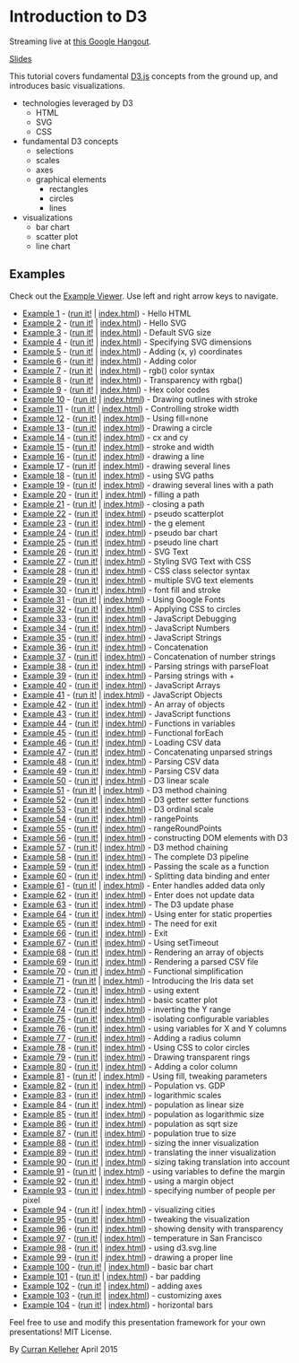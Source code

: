 # Introduction to D3

Streaming live at [this Google Hangout](https://plus.google.com/hangouts/_/g2adpgfm4tkrdvwq3qgcbanmfaa).

[Slides](https://docs.google.com/presentation/d/1QI8ztO-2baoW8SToaPTlSu24w8dvqvrEMD-xVpI3LmE/pub?start=false&loop=false&delayms=3000)

This tutorial covers fundamental [D3.js](http://d3js.org/) concepts from the ground up, and introduces basic visualizations.

 * technologies leveraged by D3
   * HTML
   * SVG
   * CSS
 * fundamental D3 concepts
   * selections
   * scales
   * axes
   * graphical elements
     * rectangles
     * circles
     * lines
 * visualizations
   * bar chart
   * scatter plot
   * line chart

## Examples

Check out the [Example Viewer](http://curran.github.io/screencasts/introToD3/examples/viewer/#/). Use left and right arrow keys to navigate.

 * [Example 1](https://github.com/curran/screencasts/tree/gh-pages/introToD3/examples/code/snapshot01) - ([run it!](http://curran.github.io/screencasts/introToD3/examples/code/snapshot01) | [index.html](https://github.com/curran/screencasts/tree/gh-pages/introToD3/examples/code/snapshot01/index.html)) - Hello HTML
 * [Example 2](https://github.com/curran/screencasts/tree/gh-pages/introToD3/examples/code/snapshot02) - ([run it!](http://curran.github.io/screencasts/introToD3/examples/code/snapshot02) | [index.html](https://github.com/curran/screencasts/tree/gh-pages/introToD3/examples/code/snapshot02/index.html)) - Hello SVG
 * [Example 3](https://github.com/curran/screencasts/tree/gh-pages/introToD3/examples/code/snapshot03) - ([run it!](http://curran.github.io/screencasts/introToD3/examples/code/snapshot03) | [index.html](https://github.com/curran/screencasts/tree/gh-pages/introToD3/examples/code/snapshot03/index.html)) - Default SVG size
 * [Example 4](https://github.com/curran/screencasts/tree/gh-pages/introToD3/examples/code/snapshot04) - ([run it!](http://curran.github.io/screencasts/introToD3/examples/code/snapshot04) | [index.html](https://github.com/curran/screencasts/tree/gh-pages/introToD3/examples/code/snapshot04/index.html)) - Specifying SVG dimensions
 * [Example 5](https://github.com/curran/screencasts/tree/gh-pages/introToD3/examples/code/snapshot05) - ([run it!](http://curran.github.io/screencasts/introToD3/examples/code/snapshot05) | [index.html](https://github.com/curran/screencasts/tree/gh-pages/introToD3/examples/code/snapshot05/index.html)) - Adding (x, y) coordinates
 * [Example 6](https://github.com/curran/screencasts/tree/gh-pages/introToD3/examples/code/snapshot06) - ([run it!](http://curran.github.io/screencasts/introToD3/examples/code/snapshot06) | [index.html](https://github.com/curran/screencasts/tree/gh-pages/introToD3/examples/code/snapshot06/index.html)) - Adding color
 * [Example 7](https://github.com/curran/screencasts/tree/gh-pages/introToD3/examples/code/snapshot07) - ([run it!](http://curran.github.io/screencasts/introToD3/examples/code/snapshot07) | [index.html](https://github.com/curran/screencasts/tree/gh-pages/introToD3/examples/code/snapshot07/index.html)) - rgb() color syntax
 * [Example 8](https://github.com/curran/screencasts/tree/gh-pages/introToD3/examples/code/snapshot08) - ([run it!](http://curran.github.io/screencasts/introToD3/examples/code/snapshot08) | [index.html](https://github.com/curran/screencasts/tree/gh-pages/introToD3/examples/code/snapshot08/index.html)) - Transparency with rgba()
 * [Example 9](https://github.com/curran/screencasts/tree/gh-pages/introToD3/examples/code/snapshot09) - ([run it!](http://curran.github.io/screencasts/introToD3/examples/code/snapshot09) | [index.html](https://github.com/curran/screencasts/tree/gh-pages/introToD3/examples/code/snapshot09/index.html)) - Hex color codes
 * [Example 10](https://github.com/curran/screencasts/tree/gh-pages/introToD3/examples/code/snapshot10) - ([run it!](http://curran.github.io/screencasts/introToD3/examples/code/snapshot10) | [index.html](https://github.com/curran/screencasts/tree/gh-pages/introToD3/examples/code/snapshot10/index.html)) - Drawing outlines with stroke
 * [Example 11](https://github.com/curran/screencasts/tree/gh-pages/introToD3/examples/code/snapshot11) - ([run it!](http://curran.github.io/screencasts/introToD3/examples/code/snapshot11) | [index.html](https://github.com/curran/screencasts/tree/gh-pages/introToD3/examples/code/snapshot11/index.html)) - Controlling stroke width
 * [Example 12](https://github.com/curran/screencasts/tree/gh-pages/introToD3/examples/code/snapshot12) - ([run it!](http://curran.github.io/screencasts/introToD3/examples/code/snapshot12) | [index.html](https://github.com/curran/screencasts/tree/gh-pages/introToD3/examples/code/snapshot12/index.html)) - Using fill=none
 * [Example 13](https://github.com/curran/screencasts/tree/gh-pages/introToD3/examples/code/snapshot13) - ([run it!](http://curran.github.io/screencasts/introToD3/examples/code/snapshot13) | [index.html](https://github.com/curran/screencasts/tree/gh-pages/introToD3/examples/code/snapshot13/index.html)) - Drawing a circle
 * [Example 14](https://github.com/curran/screencasts/tree/gh-pages/introToD3/examples/code/snapshot14) - ([run it!](http://curran.github.io/screencasts/introToD3/examples/code/snapshot14) | [index.html](https://github.com/curran/screencasts/tree/gh-pages/introToD3/examples/code/snapshot14/index.html)) - cx and cy
 * [Example 15](https://github.com/curran/screencasts/tree/gh-pages/introToD3/examples/code/snapshot15) - ([run it!](http://curran.github.io/screencasts/introToD3/examples/code/snapshot15) | [index.html](https://github.com/curran/screencasts/tree/gh-pages/introToD3/examples/code/snapshot15/index.html)) - stroke and width
 * [Example 16](https://github.com/curran/screencasts/tree/gh-pages/introToD3/examples/code/snapshot16) - ([run it!](http://curran.github.io/screencasts/introToD3/examples/code/snapshot16) | [index.html](https://github.com/curran/screencasts/tree/gh-pages/introToD3/examples/code/snapshot16/index.html)) - drawing a line
 * [Example 17](https://github.com/curran/screencasts/tree/gh-pages/introToD3/examples/code/snapshot17) - ([run it!](http://curran.github.io/screencasts/introToD3/examples/code/snapshot17) | [index.html](https://github.com/curran/screencasts/tree/gh-pages/introToD3/examples/code/snapshot17/index.html)) - drawing several lines
 * [Example 18](https://github.com/curran/screencasts/tree/gh-pages/introToD3/examples/code/snapshot18) - ([run it!](http://curran.github.io/screencasts/introToD3/examples/code/snapshot18) | [index.html](https://github.com/curran/screencasts/tree/gh-pages/introToD3/examples/code/snapshot18/index.html)) - using SVG paths
 * [Example 19](https://github.com/curran/screencasts/tree/gh-pages/introToD3/examples/code/snapshot19) - ([run it!](http://curran.github.io/screencasts/introToD3/examples/code/snapshot19) | [index.html](https://github.com/curran/screencasts/tree/gh-pages/introToD3/examples/code/snapshot19/index.html)) - drawing several lines with a path
 * [Example 20](https://github.com/curran/screencasts/tree/gh-pages/introToD3/examples/code/snapshot20) - ([run it!](http://curran.github.io/screencasts/introToD3/examples/code/snapshot20) | [index.html](https://github.com/curran/screencasts/tree/gh-pages/introToD3/examples/code/snapshot20/index.html)) - filling a path
 * [Example 21](https://github.com/curran/screencasts/tree/gh-pages/introToD3/examples/code/snapshot21) - ([run it!](http://curran.github.io/screencasts/introToD3/examples/code/snapshot21) | [index.html](https://github.com/curran/screencasts/tree/gh-pages/introToD3/examples/code/snapshot21/index.html)) - closing a path
 * [Example 22](https://github.com/curran/screencasts/tree/gh-pages/introToD3/examples/code/snapshot22) - ([run it!](http://curran.github.io/screencasts/introToD3/examples/code/snapshot22) | [index.html](https://github.com/curran/screencasts/tree/gh-pages/introToD3/examples/code/snapshot22/index.html)) - pseudo scatterplot
 * [Example 23](https://github.com/curran/screencasts/tree/gh-pages/introToD3/examples/code/snapshot23) - ([run it!](http://curran.github.io/screencasts/introToD3/examples/code/snapshot23) | [index.html](https://github.com/curran/screencasts/tree/gh-pages/introToD3/examples/code/snapshot23/index.html)) - the g element
 * [Example 24](https://github.com/curran/screencasts/tree/gh-pages/introToD3/examples/code/snapshot24) - ([run it!](http://curran.github.io/screencasts/introToD3/examples/code/snapshot24) | [index.html](https://github.com/curran/screencasts/tree/gh-pages/introToD3/examples/code/snapshot24/index.html)) - pseudo bar chart
 * [Example 25](https://github.com/curran/screencasts/tree/gh-pages/introToD3/examples/code/snapshot25) - ([run it!](http://curran.github.io/screencasts/introToD3/examples/code/snapshot25) | [index.html](https://github.com/curran/screencasts/tree/gh-pages/introToD3/examples/code/snapshot25/index.html)) - pseudo line chart
 * [Example 26](https://github.com/curran/screencasts/tree/gh-pages/introToD3/examples/code/snapshot26) - ([run it!](http://curran.github.io/screencasts/introToD3/examples/code/snapshot26) | [index.html](https://github.com/curran/screencasts/tree/gh-pages/introToD3/examples/code/snapshot26/index.html)) - SVG Text
 * [Example 27](https://github.com/curran/screencasts/tree/gh-pages/introToD3/examples/code/snapshot27) - ([run it!](http://curran.github.io/screencasts/introToD3/examples/code/snapshot27) | [index.html](https://github.com/curran/screencasts/tree/gh-pages/introToD3/examples/code/snapshot27/index.html)) - Styling SVG Text with CSS
 * [Example 28](https://github.com/curran/screencasts/tree/gh-pages/introToD3/examples/code/snapshot28) - ([run it!](http://curran.github.io/screencasts/introToD3/examples/code/snapshot28) | [index.html](https://github.com/curran/screencasts/tree/gh-pages/introToD3/examples/code/snapshot28/index.html)) - CSS class selector syntax
 * [Example 29](https://github.com/curran/screencasts/tree/gh-pages/introToD3/examples/code/snapshot29) - ([run it!](http://curran.github.io/screencasts/introToD3/examples/code/snapshot29) | [index.html](https://github.com/curran/screencasts/tree/gh-pages/introToD3/examples/code/snapshot29/index.html)) - multiple SVG text elements
 * [Example 30](https://github.com/curran/screencasts/tree/gh-pages/introToD3/examples/code/snapshot30) - ([run it!](http://curran.github.io/screencasts/introToD3/examples/code/snapshot30) | [index.html](https://github.com/curran/screencasts/tree/gh-pages/introToD3/examples/code/snapshot30/index.html)) - font fill and stroke
 * [Example 31](https://github.com/curran/screencasts/tree/gh-pages/introToD3/examples/code/snapshot31) - ([run it!](http://curran.github.io/screencasts/introToD3/examples/code/snapshot31) | [index.html](https://github.com/curran/screencasts/tree/gh-pages/introToD3/examples/code/snapshot31/index.html)) - Using Google Fonts
 * [Example 32](https://github.com/curran/screencasts/tree/gh-pages/introToD3/examples/code/snapshot32) - ([run it!](http://curran.github.io/screencasts/introToD3/examples/code/snapshot32) | [index.html](https://github.com/curran/screencasts/tree/gh-pages/introToD3/examples/code/snapshot32/index.html)) - Applying CSS to circles
 * [Example 33](https://github.com/curran/screencasts/tree/gh-pages/introToD3/examples/code/snapshot33) - ([run it!](http://curran.github.io/screencasts/introToD3/examples/code/snapshot33) | [index.html](https://github.com/curran/screencasts/tree/gh-pages/introToD3/examples/code/snapshot33/index.html)) - JavaScript Debugging
 * [Example 34](https://github.com/curran/screencasts/tree/gh-pages/introToD3/examples/code/snapshot34) - ([run it!](http://curran.github.io/screencasts/introToD3/examples/code/snapshot34) | [index.html](https://github.com/curran/screencasts/tree/gh-pages/introToD3/examples/code/snapshot34/index.html)) - JavaScript Numbers
 * [Example 35](https://github.com/curran/screencasts/tree/gh-pages/introToD3/examples/code/snapshot35) - ([run it!](http://curran.github.io/screencasts/introToD3/examples/code/snapshot35) | [index.html](https://github.com/curran/screencasts/tree/gh-pages/introToD3/examples/code/snapshot35/index.html)) - JavaScript Strings
 * [Example 36](https://github.com/curran/screencasts/tree/gh-pages/introToD3/examples/code/snapshot36) - ([run it!](http://curran.github.io/screencasts/introToD3/examples/code/snapshot36) | [index.html](https://github.com/curran/screencasts/tree/gh-pages/introToD3/examples/code/snapshot36/index.html)) - Concatenation
 * [Example 37](https://github.com/curran/screencasts/tree/gh-pages/introToD3/examples/code/snapshot37) - ([run it!](http://curran.github.io/screencasts/introToD3/examples/code/snapshot37) | [index.html](https://github.com/curran/screencasts/tree/gh-pages/introToD3/examples/code/snapshot37/index.html)) - Concatenation of number strings
 * [Example 38](https://github.com/curran/screencasts/tree/gh-pages/introToD3/examples/code/snapshot38) - ([run it!](http://curran.github.io/screencasts/introToD3/examples/code/snapshot38) | [index.html](https://github.com/curran/screencasts/tree/gh-pages/introToD3/examples/code/snapshot38/index.html)) - Parsing strings with parseFloat
 * [Example 39](https://github.com/curran/screencasts/tree/gh-pages/introToD3/examples/code/snapshot39) - ([run it!](http://curran.github.io/screencasts/introToD3/examples/code/snapshot39) | [index.html](https://github.com/curran/screencasts/tree/gh-pages/introToD3/examples/code/snapshot39/index.html)) - Parsing strings with +
 * [Example 40](https://github.com/curran/screencasts/tree/gh-pages/introToD3/examples/code/snapshot40) - ([run it!](http://curran.github.io/screencasts/introToD3/examples/code/snapshot40) | [index.html](https://github.com/curran/screencasts/tree/gh-pages/introToD3/examples/code/snapshot40/index.html)) - JavaScript Arrays
 * [Example 41](https://github.com/curran/screencasts/tree/gh-pages/introToD3/examples/code/snapshot41) - ([run it!](http://curran.github.io/screencasts/introToD3/examples/code/snapshot41) | [index.html](https://github.com/curran/screencasts/tree/gh-pages/introToD3/examples/code/snapshot41/index.html)) - JavaScript Objects
 * [Example 42](https://github.com/curran/screencasts/tree/gh-pages/introToD3/examples/code/snapshot42) - ([run it!](http://curran.github.io/screencasts/introToD3/examples/code/snapshot42) | [index.html](https://github.com/curran/screencasts/tree/gh-pages/introToD3/examples/code/snapshot42/index.html)) - An array of objects
 * [Example 43](https://github.com/curran/screencasts/tree/gh-pages/introToD3/examples/code/snapshot43) - ([run it!](http://curran.github.io/screencasts/introToD3/examples/code/snapshot43) | [index.html](https://github.com/curran/screencasts/tree/gh-pages/introToD3/examples/code/snapshot43/index.html)) - JavaScript functions
 * [Example 44](https://github.com/curran/screencasts/tree/gh-pages/introToD3/examples/code/snapshot44) - ([run it!](http://curran.github.io/screencasts/introToD3/examples/code/snapshot44) | [index.html](https://github.com/curran/screencasts/tree/gh-pages/introToD3/examples/code/snapshot44/index.html)) - Functions in variables
 * [Example 45](https://github.com/curran/screencasts/tree/gh-pages/introToD3/examples/code/snapshot45) - ([run it!](http://curran.github.io/screencasts/introToD3/examples/code/snapshot45) | [index.html](https://github.com/curran/screencasts/tree/gh-pages/introToD3/examples/code/snapshot45/index.html)) - Functional forEach
 * [Example 46](https://github.com/curran/screencasts/tree/gh-pages/introToD3/examples/code/snapshot46) - ([run it!](http://curran.github.io/screencasts/introToD3/examples/code/snapshot46) | [index.html](https://github.com/curran/screencasts/tree/gh-pages/introToD3/examples/code/snapshot46/index.html)) - Loading CSV data
 * [Example 47](https://github.com/curran/screencasts/tree/gh-pages/introToD3/examples/code/snapshot47) - ([run it!](http://curran.github.io/screencasts/introToD3/examples/code/snapshot47) | [index.html](https://github.com/curran/screencasts/tree/gh-pages/introToD3/examples/code/snapshot47/index.html)) - Concatenating unparsed strings
 * [Example 48](https://github.com/curran/screencasts/tree/gh-pages/introToD3/examples/code/snapshot48) - ([run it!](http://curran.github.io/screencasts/introToD3/examples/code/snapshot48) | [index.html](https://github.com/curran/screencasts/tree/gh-pages/introToD3/examples/code/snapshot48/index.html)) - Parsing CSV data
 * [Example 49](https://github.com/curran/screencasts/tree/gh-pages/introToD3/examples/code/snapshot49) - ([run it!](http://curran.github.io/screencasts/introToD3/examples/code/snapshot49) | [index.html](https://github.com/curran/screencasts/tree/gh-pages/introToD3/examples/code/snapshot49/index.html)) - Parsing CSV data
 * [Example 50](https://github.com/curran/screencasts/tree/gh-pages/introToD3/examples/code/snapshot50) - ([run it!](http://curran.github.io/screencasts/introToD3/examples/code/snapshot50) | [index.html](https://github.com/curran/screencasts/tree/gh-pages/introToD3/examples/code/snapshot50/index.html)) - D3 linear scale
 * [Example 51](https://github.com/curran/screencasts/tree/gh-pages/introToD3/examples/code/snapshot51) - ([run it!](http://curran.github.io/screencasts/introToD3/examples/code/snapshot51) | [index.html](https://github.com/curran/screencasts/tree/gh-pages/introToD3/examples/code/snapshot51/index.html)) - D3 method chaining
 * [Example 52](https://github.com/curran/screencasts/tree/gh-pages/introToD3/examples/code/snapshot52) - ([run it!](http://curran.github.io/screencasts/introToD3/examples/code/snapshot52) | [index.html](https://github.com/curran/screencasts/tree/gh-pages/introToD3/examples/code/snapshot52/index.html)) - D3 getter setter functions
 * [Example 53](https://github.com/curran/screencasts/tree/gh-pages/introToD3/examples/code/snapshot53) - ([run it!](http://curran.github.io/screencasts/introToD3/examples/code/snapshot53) | [index.html](https://github.com/curran/screencasts/tree/gh-pages/introToD3/examples/code/snapshot53/index.html)) - D3 ordinal scale
 * [Example 54](https://github.com/curran/screencasts/tree/gh-pages/introToD3/examples/code/snapshot54) - ([run it!](http://curran.github.io/screencasts/introToD3/examples/code/snapshot54) | [index.html](https://github.com/curran/screencasts/tree/gh-pages/introToD3/examples/code/snapshot54/index.html)) - rangePoints
 * [Example 55](https://github.com/curran/screencasts/tree/gh-pages/introToD3/examples/code/snapshot55) - ([run it!](http://curran.github.io/screencasts/introToD3/examples/code/snapshot55) | [index.html](https://github.com/curran/screencasts/tree/gh-pages/introToD3/examples/code/snapshot55/index.html)) - rangeRoundPoints
 * [Example 56](https://github.com/curran/screencasts/tree/gh-pages/introToD3/examples/code/snapshot56) - ([run it!](http://curran.github.io/screencasts/introToD3/examples/code/snapshot56) | [index.html](https://github.com/curran/screencasts/tree/gh-pages/introToD3/examples/code/snapshot56/index.html)) - constructing DOM elements with D3
 * [Example 57](https://github.com/curran/screencasts/tree/gh-pages/introToD3/examples/code/snapshot57) - ([run it!](http://curran.github.io/screencasts/introToD3/examples/code/snapshot57) | [index.html](https://github.com/curran/screencasts/tree/gh-pages/introToD3/examples/code/snapshot57/index.html)) - D3 method chaining
 * [Example 58](https://github.com/curran/screencasts/tree/gh-pages/introToD3/examples/code/snapshot58) - ([run it!](http://curran.github.io/screencasts/introToD3/examples/code/snapshot58) | [index.html](https://github.com/curran/screencasts/tree/gh-pages/introToD3/examples/code/snapshot58/index.html)) - The complete D3 pipeline
 * [Example 59](https://github.com/curran/screencasts/tree/gh-pages/introToD3/examples/code/snapshot59) - ([run it!](http://curran.github.io/screencasts/introToD3/examples/code/snapshot59) | [index.html](https://github.com/curran/screencasts/tree/gh-pages/introToD3/examples/code/snapshot59/index.html)) - Passing the scale as a function
 * [Example 60](https://github.com/curran/screencasts/tree/gh-pages/introToD3/examples/code/snapshot60) - ([run it!](http://curran.github.io/screencasts/introToD3/examples/code/snapshot60) | [index.html](https://github.com/curran/screencasts/tree/gh-pages/introToD3/examples/code/snapshot60/index.html)) - Splitting data binding and enter
 * [Example 61](https://github.com/curran/screencasts/tree/gh-pages/introToD3/examples/code/snapshot61) - ([run it!](http://curran.github.io/screencasts/introToD3/examples/code/snapshot61) | [index.html](https://github.com/curran/screencasts/tree/gh-pages/introToD3/examples/code/snapshot61/index.html)) - Enter handles added data only
 * [Example 62](https://github.com/curran/screencasts/tree/gh-pages/introToD3/examples/code/snapshot62) - ([run it!](http://curran.github.io/screencasts/introToD3/examples/code/snapshot62) | [index.html](https://github.com/curran/screencasts/tree/gh-pages/introToD3/examples/code/snapshot62/index.html)) - Enter does not update data
 * [Example 63](https://github.com/curran/screencasts/tree/gh-pages/introToD3/examples/code/snapshot63) - ([run it!](http://curran.github.io/screencasts/introToD3/examples/code/snapshot63) | [index.html](https://github.com/curran/screencasts/tree/gh-pages/introToD3/examples/code/snapshot63/index.html)) - The D3 update phase
 * [Example 64](https://github.com/curran/screencasts/tree/gh-pages/introToD3/examples/code/snapshot64) - ([run it!](http://curran.github.io/screencasts/introToD3/examples/code/snapshot64) | [index.html](https://github.com/curran/screencasts/tree/gh-pages/introToD3/examples/code/snapshot64/index.html)) - Using enter for static properties
 * [Example 65](https://github.com/curran/screencasts/tree/gh-pages/introToD3/examples/code/snapshot65) - ([run it!](http://curran.github.io/screencasts/introToD3/examples/code/snapshot65) | [index.html](https://github.com/curran/screencasts/tree/gh-pages/introToD3/examples/code/snapshot65/index.html)) - The need for exit
 * [Example 66](https://github.com/curran/screencasts/tree/gh-pages/introToD3/examples/code/snapshot66) - ([run it!](http://curran.github.io/screencasts/introToD3/examples/code/snapshot66) | [index.html](https://github.com/curran/screencasts/tree/gh-pages/introToD3/examples/code/snapshot66/index.html)) - Exit
 * [Example 67](https://github.com/curran/screencasts/tree/gh-pages/introToD3/examples/code/snapshot67) - ([run it!](http://curran.github.io/screencasts/introToD3/examples/code/snapshot67) | [index.html](https://github.com/curran/screencasts/tree/gh-pages/introToD3/examples/code/snapshot67/index.html)) - Using setTimeout
 * [Example 68](https://github.com/curran/screencasts/tree/gh-pages/introToD3/examples/code/snapshot68) - ([run it!](http://curran.github.io/screencasts/introToD3/examples/code/snapshot68) | [index.html](https://github.com/curran/screencasts/tree/gh-pages/introToD3/examples/code/snapshot68/index.html)) - Rendering an array of objects
 * [Example 69](https://github.com/curran/screencasts/tree/gh-pages/introToD3/examples/code/snapshot69) - ([run it!](http://curran.github.io/screencasts/introToD3/examples/code/snapshot69) | [index.html](https://github.com/curran/screencasts/tree/gh-pages/introToD3/examples/code/snapshot69/index.html)) - Rendering a parsed CSV file
 * [Example 70](https://github.com/curran/screencasts/tree/gh-pages/introToD3/examples/code/snapshot70) - ([run it!](http://curran.github.io/screencasts/introToD3/examples/code/snapshot70) | [index.html](https://github.com/curran/screencasts/tree/gh-pages/introToD3/examples/code/snapshot70/index.html)) - Functional simplification
 * [Example 71](https://github.com/curran/screencasts/tree/gh-pages/introToD3/examples/code/snapshot71) - ([run it!](http://curran.github.io/screencasts/introToD3/examples/code/snapshot71) | [index.html](https://github.com/curran/screencasts/tree/gh-pages/introToD3/examples/code/snapshot71/index.html)) - Introducing the Iris data set
 * [Example 72](https://github.com/curran/screencasts/tree/gh-pages/introToD3/examples/code/snapshot72) - ([run it!](http://curran.github.io/screencasts/introToD3/examples/code/snapshot72) | [index.html](https://github.com/curran/screencasts/tree/gh-pages/introToD3/examples/code/snapshot72/index.html)) - using extent
 * [Example 73](https://github.com/curran/screencasts/tree/gh-pages/introToD3/examples/code/snapshot73) - ([run it!](http://curran.github.io/screencasts/introToD3/examples/code/snapshot73) | [index.html](https://github.com/curran/screencasts/tree/gh-pages/introToD3/examples/code/snapshot73/index.html)) - basic scatter plot
 * [Example 74](https://github.com/curran/screencasts/tree/gh-pages/introToD3/examples/code/snapshot74) - ([run it!](http://curran.github.io/screencasts/introToD3/examples/code/snapshot74) | [index.html](https://github.com/curran/screencasts/tree/gh-pages/introToD3/examples/code/snapshot74/index.html)) - inverting the Y range
 * [Example 75](https://github.com/curran/screencasts/tree/gh-pages/introToD3/examples/code/snapshot75) - ([run it!](http://curran.github.io/screencasts/introToD3/examples/code/snapshot75) | [index.html](https://github.com/curran/screencasts/tree/gh-pages/introToD3/examples/code/snapshot75/index.html)) - isolating configurable variables
 * [Example 76](https://github.com/curran/screencasts/tree/gh-pages/introToD3/examples/code/snapshot76) - ([run it!](http://curran.github.io/screencasts/introToD3/examples/code/snapshot76) | [index.html](https://github.com/curran/screencasts/tree/gh-pages/introToD3/examples/code/snapshot76/index.html)) - using variables for X and Y columns
 * [Example 77](https://github.com/curran/screencasts/tree/gh-pages/introToD3/examples/code/snapshot77) - ([run it!](http://curran.github.io/screencasts/introToD3/examples/code/snapshot77) | [index.html](https://github.com/curran/screencasts/tree/gh-pages/introToD3/examples/code/snapshot77/index.html)) - Adding a radius column
 * [Example 78](https://github.com/curran/screencasts/tree/gh-pages/introToD3/examples/code/snapshot78) - ([run it!](http://curran.github.io/screencasts/introToD3/examples/code/snapshot78) | [index.html](https://github.com/curran/screencasts/tree/gh-pages/introToD3/examples/code/snapshot78/index.html)) - Using CSS to color circles
 * [Example 79](https://github.com/curran/screencasts/tree/gh-pages/introToD3/examples/code/snapshot79) - ([run it!](http://curran.github.io/screencasts/introToD3/examples/code/snapshot79) | [index.html](https://github.com/curran/screencasts/tree/gh-pages/introToD3/examples/code/snapshot79/index.html)) - Drawing transparent rings
 * [Example 80](https://github.com/curran/screencasts/tree/gh-pages/introToD3/examples/code/snapshot80) - ([run it!](http://curran.github.io/screencasts/introToD3/examples/code/snapshot80) | [index.html](https://github.com/curran/screencasts/tree/gh-pages/introToD3/examples/code/snapshot80/index.html)) - Adding a color column
 * [Example 81](https://github.com/curran/screencasts/tree/gh-pages/introToD3/examples/code/snapshot81) - ([run it!](http://curran.github.io/screencasts/introToD3/examples/code/snapshot81) | [index.html](https://github.com/curran/screencasts/tree/gh-pages/introToD3/examples/code/snapshot81/index.html)) - Using fill, tweaking parameters
 * [Example 82](https://github.com/curran/screencasts/tree/gh-pages/introToD3/examples/code/snapshot82) - ([run it!](http://curran.github.io/screencasts/introToD3/examples/code/snapshot82) | [index.html](https://github.com/curran/screencasts/tree/gh-pages/introToD3/examples/code/snapshot82/index.html)) - Population vs. GDP
 * [Example 83](https://github.com/curran/screencasts/tree/gh-pages/introToD3/examples/code/snapshot83) - ([run it!](http://curran.github.io/screencasts/introToD3/examples/code/snapshot83) | [index.html](https://github.com/curran/screencasts/tree/gh-pages/introToD3/examples/code/snapshot83/index.html)) - logarithmic scales
 * [Example 84](https://github.com/curran/screencasts/tree/gh-pages/introToD3/examples/code/snapshot84) - ([run it!](http://curran.github.io/screencasts/introToD3/examples/code/snapshot84) | [index.html](https://github.com/curran/screencasts/tree/gh-pages/introToD3/examples/code/snapshot84/index.html)) - population as linear size
 * [Example 85](https://github.com/curran/screencasts/tree/gh-pages/introToD3/examples/code/snapshot85) - ([run it!](http://curran.github.io/screencasts/introToD3/examples/code/snapshot85) | [index.html](https://github.com/curran/screencasts/tree/gh-pages/introToD3/examples/code/snapshot85/index.html)) - population as logarithmic size
 * [Example 86](https://github.com/curran/screencasts/tree/gh-pages/introToD3/examples/code/snapshot86) - ([run it!](http://curran.github.io/screencasts/introToD3/examples/code/snapshot86) | [index.html](https://github.com/curran/screencasts/tree/gh-pages/introToD3/examples/code/snapshot86/index.html)) - population as sqrt size
 * [Example 87](https://github.com/curran/screencasts/tree/gh-pages/introToD3/examples/code/snapshot87) - ([run it!](http://curran.github.io/screencasts/introToD3/examples/code/snapshot87) | [index.html](https://github.com/curran/screencasts/tree/gh-pages/introToD3/examples/code/snapshot87/index.html)) - population true to size
 * [Example 88](https://github.com/curran/screencasts/tree/gh-pages/introToD3/examples/code/snapshot88) - ([run it!](http://curran.github.io/screencasts/introToD3/examples/code/snapshot88) | [index.html](https://github.com/curran/screencasts/tree/gh-pages/introToD3/examples/code/snapshot88/index.html)) - sizing the inner visualization
 * [Example 89](https://github.com/curran/screencasts/tree/gh-pages/introToD3/examples/code/snapshot89) - ([run it!](http://curran.github.io/screencasts/introToD3/examples/code/snapshot89) | [index.html](https://github.com/curran/screencasts/tree/gh-pages/introToD3/examples/code/snapshot89/index.html)) - translating the inner visualization
 * [Example 90](https://github.com/curran/screencasts/tree/gh-pages/introToD3/examples/code/snapshot90) - ([run it!](http://curran.github.io/screencasts/introToD3/examples/code/snapshot90) | [index.html](https://github.com/curran/screencasts/tree/gh-pages/introToD3/examples/code/snapshot90/index.html)) - sizing taking translation into account
 * [Example 91](https://github.com/curran/screencasts/tree/gh-pages/introToD3/examples/code/snapshot91) - ([run it!](http://curran.github.io/screencasts/introToD3/examples/code/snapshot91) | [index.html](https://github.com/curran/screencasts/tree/gh-pages/introToD3/examples/code/snapshot91/index.html)) - using variables to define the margin
 * [Example 92](https://github.com/curran/screencasts/tree/gh-pages/introToD3/examples/code/snapshot92) - ([run it!](http://curran.github.io/screencasts/introToD3/examples/code/snapshot92) | [index.html](https://github.com/curran/screencasts/tree/gh-pages/introToD3/examples/code/snapshot92/index.html)) - using a margin object
 * [Example 93](https://github.com/curran/screencasts/tree/gh-pages/introToD3/examples/code/snapshot93) - ([run it!](http://curran.github.io/screencasts/introToD3/examples/code/snapshot93) | [index.html](https://github.com/curran/screencasts/tree/gh-pages/introToD3/examples/code/snapshot93/index.html)) - specifying number of people per pixel
 * [Example 94](https://github.com/curran/screencasts/tree/gh-pages/introToD3/examples/code/snapshot94) - ([run it!](http://curran.github.io/screencasts/introToD3/examples/code/snapshot94) | [index.html](https://github.com/curran/screencasts/tree/gh-pages/introToD3/examples/code/snapshot94/index.html)) - visualizing cities
 * [Example 95](https://github.com/curran/screencasts/tree/gh-pages/introToD3/examples/code/snapshot95) - ([run it!](http://curran.github.io/screencasts/introToD3/examples/code/snapshot95) | [index.html](https://github.com/curran/screencasts/tree/gh-pages/introToD3/examples/code/snapshot95/index.html)) - tweaking the visualization
 * [Example 96](https://github.com/curran/screencasts/tree/gh-pages/introToD3/examples/code/snapshot96) - ([run it!](http://curran.github.io/screencasts/introToD3/examples/code/snapshot96) | [index.html](https://github.com/curran/screencasts/tree/gh-pages/introToD3/examples/code/snapshot96/index.html)) - showing density with transparency
 * [Example 97](https://github.com/curran/screencasts/tree/gh-pages/introToD3/examples/code/snapshot97) - ([run it!](http://curran.github.io/screencasts/introToD3/examples/code/snapshot97) | [index.html](https://github.com/curran/screencasts/tree/gh-pages/introToD3/examples/code/snapshot97/index.html)) - temperature in San Francisco
 * [Example 98](https://github.com/curran/screencasts/tree/gh-pages/introToD3/examples/code/snapshot98) - ([run it!](http://curran.github.io/screencasts/introToD3/examples/code/snapshot98) | [index.html](https://github.com/curran/screencasts/tree/gh-pages/introToD3/examples/code/snapshot98/index.html)) - using d3.svg.line
 * [Example 99](https://github.com/curran/screencasts/tree/gh-pages/introToD3/examples/code/snapshot99) - ([run it!](http://curran.github.io/screencasts/introToD3/examples/code/snapshot99) | [index.html](https://github.com/curran/screencasts/tree/gh-pages/introToD3/examples/code/snapshot99/index.html)) - drawing a proper line
 * [Example 100](https://github.com/curran/screencasts/tree/gh-pages/introToD3/examples/code/snapshot100) - ([run it!](http://curran.github.io/screencasts/introToD3/examples/code/snapshot100) | [index.html](https://github.com/curran/screencasts/tree/gh-pages/introToD3/examples/code/snapshot100/index.html)) - basic bar chart
 * [Example 101](https://github.com/curran/screencasts/tree/gh-pages/introToD3/examples/code/snapshot101) - ([run it!](http://curran.github.io/screencasts/introToD3/examples/code/snapshot101) | [index.html](https://github.com/curran/screencasts/tree/gh-pages/introToD3/examples/code/snapshot101/index.html)) - bar padding
 * [Example 102](https://github.com/curran/screencasts/tree/gh-pages/introToD3/examples/code/snapshot102) - ([run it!](http://curran.github.io/screencasts/introToD3/examples/code/snapshot102) | [index.html](https://github.com/curran/screencasts/tree/gh-pages/introToD3/examples/code/snapshot102/index.html)) - adding axes
 * [Example 103](https://github.com/curran/screencasts/tree/gh-pages/introToD3/examples/code/snapshot103) - ([run it!](http://curran.github.io/screencasts/introToD3/examples/code/snapshot103) | [index.html](https://github.com/curran/screencasts/tree/gh-pages/introToD3/examples/code/snapshot103/index.html)) - customizing axes
 * [Example 104](https://github.com/curran/screencasts/tree/gh-pages/introToD3/examples/code/snapshot104) - ([run it!](http://curran.github.io/screencasts/introToD3/examples/code/snapshot104) | [index.html](https://github.com/curran/screencasts/tree/gh-pages/introToD3/examples/code/snapshot104/index.html)) - horizontal bars

Feel free to use and modify this presentation framework for your own presentations! MIT License.

By [Curran Kelleher](https://github.com/curran/portfolio) April 2015
